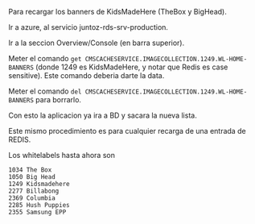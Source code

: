 Para recargar los banners de KidsMadeHere (TheBox y BigHead).

Ir a azure, al servicio juntoz-rds-srv-production.

Ir a la seccion Overview/Console (en barra superior).

Meter el comando `get CMSCACHESERVICE.IMAGECOLLECTION.1249.WL-HOME-BANNERS` (donde 1249 es KidsMadeHere, y notar que Redis es case sensitive). Este comando deberia darte la data.

Meter el comando `del CMSCACHESERVICE.IMAGECOLLECTION.1249.WL-HOME-BANNERS` para borrarlo.

Con esto la aplicacion ya ira a BD y sacara la nueva lista.

Este mismo procedimiento es para cualquier recarga de una entrada de REDIS.

Los whitelabels hasta ahora son
```
1034 The Box
1050 Big Head
1249 Kidsmadehere
2277 Billabong
2369 Columbia
2285 Hush Puppies
2355 Samsung EPP
```